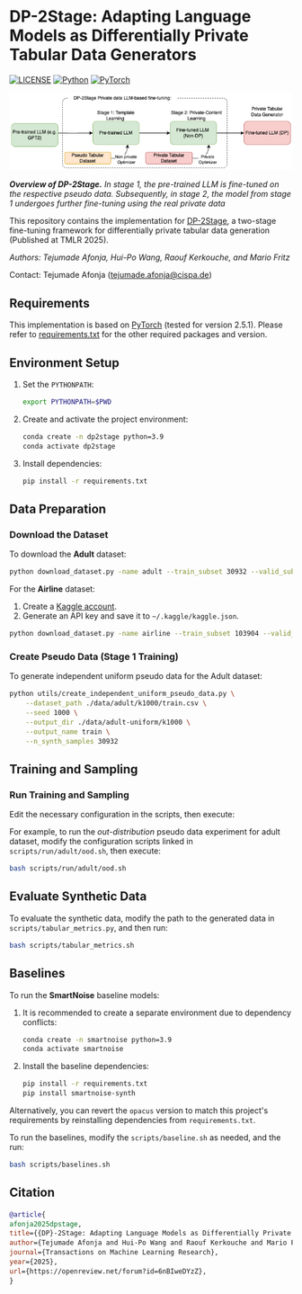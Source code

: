 # **DP-2Stage: Adapting Language Models as Differentially Private Tabular Data Generators**

[![LICENSE](https://img.shields.io/badge/license-MIT-green?style=flat-square)](LICENSE)
[![Python](https://img.shields.io/badge/python-3.9-blue.svg?style=flat-square)](https://www.python.org/)
[![PyTorch](https://img.shields.io/badge/PyTorch-2.5.1-orange)](https://pytorch.org/)

![image](overview.png)

***Overview of DP-2Stage.** In stage 1, the pre-trained LLM is fine-tuned on the respective pseudo data.
Subsequently, in stage 2, the model from stage 1 undergoes further fine-tuning using the real private data*

This repository contains the implementation for [DP-2Stage](https://openreview.net/forum?id=6nBIweDYzZ&noteId=nqBVYO1mmd), a two-stage fine-tuning framework for differentially private tabular data generation (Published at TMLR 2025).

*Authors: Tejumade Afonja, Hui-Po Wang, Raouf Kerkouche, and Mario Fritz*

Contact: Tejumade Afonja ([tejumade.afonja@cispa.de](mailto:tejumade.afonja@cispa.de))

## Requirements
This implementation is based on [PyTorch](https://www.anaconda.com/download/) (tested for version 2.5.1). Please refer to [requirements.txt](requirements.txt) for the other required packages and version.  


## **Environment Setup**

1. Set the `PYTHONPATH`:
   ```bash
   export PYTHONPATH=$PWD
   ```

2. Create and activate the project environment:
   ```bash
   conda create -n dp2stage python=3.9
   conda activate dp2stage
   ```

3. Install dependencies:
   ```bash
   pip install -r requirements.txt
   ```

## **Data Preparation**

### Download the Dataset
To download the **Adult** dataset:
```bash
python download_dataset.py -name adult --train_subset 30932 --valid_subset 1000 --split_by_seed --seed 1000 --use_full_dataset
```

For the **Airline** dataset:
1. Create a [Kaggle account](https://www.kaggle.com/).
2. Generate an API key and save it to `~/.kaggle/kaggle.json`.
```bash
python download_dataset.py -name airline --train_subset 103904 --valid_subset 1000 --split_by_seed --seed 1000 --use_full_dataset
```

### Create Pseudo Data (Stage 1 Training)
To generate independent uniform pseudo data for the Adult dataset:
```bash
python utils/create_independent_uniform_pseudo_data.py \
    --dataset_path ./data/adult/k1000/train.csv \
    --seed 1000 \
    --output_dir ./data/adult-uniform/k1000 \
    --output_name train \
    --n_synth_samples 30932
```

## **Training and Sampling**

### Run Training and Sampling
Edit the necessary configuration in the scripts, then execute:

For example, to run the *out-distribution* pseudo data experiment for adult dataset, modify the configuration scripts linked in `scripts/run/adult/ood.sh`, then execute:
```bash
bash scripts/run/adult/ood.sh
```

## **Evaluate Synthetic Data**

To evaluate the synthetic data, modify the path to the generated data in `scripts/tabular_metrics.py`, and then run:
```bash
bash scripts/tabular_metrics.sh
```


## **Baselines**

To run the **SmartNoise** baseline models:
1. It is recommended to create a separate environment due to dependency conflicts:
   ```bash
   conda create -n smartnoise python=3.9
   conda activate smartnoise
   ```

2. Install the baseline dependencies:
   ```bash
   pip install -r requirements.txt
   pip install smartnoise-synth
   ```

Alternatively, you can revert the `opacus` version to match this project's requirements by reinstalling dependencies from `requirements.txt`.

To run the baselines, modify the `scripts/baseline.sh` as needed, and the run:
```bash
bash scripts/baselines.sh
```



## Citation
```bibtex
@article{
afonja2025dpstage,
title={{DP}-2Stage: Adapting Language Models as Differentially Private Tabular Data Generators},
author={Tejumade Afonja and Hui-Po Wang and Raouf Kerkouche and Mario Fritz},
journal={Transactions on Machine Learning Research},
year={2025},
url={https://openreview.net/forum?id=6nBIweDYzZ},
}
```
